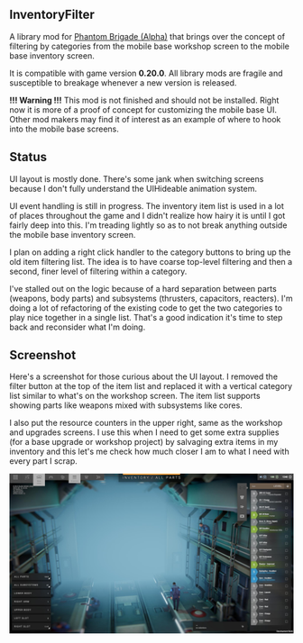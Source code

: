 **InventoryFilter**
----
A library mod for [Phantom Brigade (Alpha)](https://braceyourselfgames.com/phantom-brigade/) that brings over the concept of filtering by categories from the mobile base workshop screen to the mobile base inventory screen.

It is compatible with game version **0.20.0**. All library mods are fragile and susceptible to breakage whenever a new version is released.

**!!! Warning !!!** This mod is not finished and should not be installed. Right now it is more of a proof of concept for customizing the mobile base UI. Other mod makers may find it of interest as an example of where to hook into the mobile base screens.

**Status**
----
UI layout is mostly done. There's some jank when switching screens because I don't fully understand the UIHideable animation system.

UI event handling is still in progress. The inventory item list is used in a lot of places throughout the game and I didn't realize how hairy it is until I got fairly deep into this. I'm treading lightly so as to not break anything outside the mobile base inventory screen.

I plan on adding a right click handler to the category buttons to bring up the old item filtering list. The idea is to have coarse top-level filtering and then a second, finer level of filtering within a category.

I've stalled out on the logic because of a hard separation between parts (weapons, body parts) and subsystems (thrusters, capacitors, reacters). I'm doing a lot of refactoring of the existing code to get the two categories to play nice together in a single list. That's a good indication it's time to step back and reconsider what I'm doing.

**Screenshot**
----
Here's a screenshot for those curious about the UI layout. I removed the filter button at the top of the item list and replaced it with a vertical category list similar to what's on the workshop screen. The item list supports showing parts like weapons mixed with subsystems like cores.

I also put the resource counters in the upper right, same as the workshop and upgrades screens. I use this when I need to get some extra supplies (for a base upgrade or workshop project) by salvaging extra items in my inventory and this let's me check how much closer I am to what I need with every part I scrap.

![Modified mobile base inventory](docs/images/inventory_screen.jpg)
